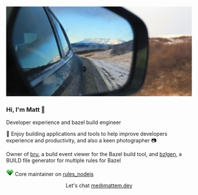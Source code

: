 ![](https://raw.githubusercontent.com/mattem/mattem/master/assets/view.jpg)

### Hi, I'm Matt 👋

Developer experience and bazel build engineer


🔭 Enjoy building applications and tools to help improve developers experience and productivity, and also a keen
photographer 📷

Owner of [bru](https://github.com/Evertz/bru), a build event viewer for the Bazel build tool,
and [bzlgen](https://github.com/Evertz/bzlgen), a BUILD file generator for multiple rules for Bazel


<img src="https://raw.githubusercontent.com/mattem/mattem/master/assets/bazel_logo.svg" alt="Bazel Build logo" width="20" height="20"> Core maintainer on [rules_nodejs](https://github.com/bazelbuild/rules_nodejs)

<p align="center">Let's chat <a href="mailto:me@mattem.dev">me@mattem.dev</a></p>
